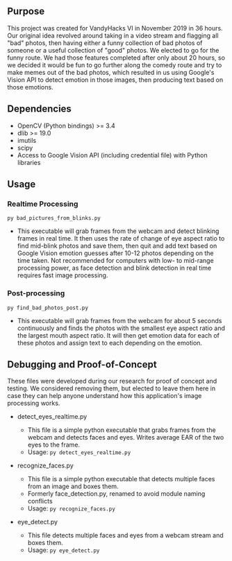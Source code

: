 ## Purpose
This project was created for VandyHacks VI in November 2019 in 36 hours. Our original idea revolved around taking in a video stream and flagging all "bad" photos, then having either a funny collection of bad photos of someone or a useful collection of "good" photos. We elected to go for the funny route. We had those features completed after only about 20 hours, so we decided it would be fun to go further along the comedy route and try to make memes out of the bad photos, which resulted in us using Google's Vision API to detect emotion in those images, then producing text based on those emotions.

## Dependencies
- OpenCV (Python bindings) >= 3.4
- dlib >= 19.0
- imutils
- scipy
- Access to Google Vision API (including credential file) with Python libraries

## Usage
### Realtime Processing
`py bad_pictures_from_blinks.py`
- This executable will grab frames from the webcam and detect blinking frames in real time. It then uses the rate of change of eye aspect ratio to find mid-blink photos and save them, then quit and add text based on Google Vision emotion guesses after 10-12 photos depending on the time taken. Not recommended for computers with low- to mid-range processing power, as face detection and blink detection in real time requires fast image processing. 

### Post-processing
`py find_bad_photos_post.py`
- This executable will grab frames from the webcam for about 5 seconds continuously and finds the photos with the smallest eye aspect ratio and the largest mouth aspect ratio. It will then get emotion data for each of these photos and assign text to each depending on the emotion. 

## Debugging and Proof-of-Concept
These files were developed during our research for proof of concept and testing. We considered removing them, but elected to leave them here in case they can help anyone understand how this application's image processing works. 

- detect_eyes_realtime.py
  - This file is a simple python executable that grabs frames from the webcam and detects faces and eyes. Writes average EAR of the two eyes to the frame.
  - Usage: `py detect_eyes_realtime.py`
  
- recognize_faces.py
  - This file is a simple python executable that detects multiple faces from an image and boxes them.
  - Formerly face_detection.py, renamed to avoid module naming conflicts
  - Usage: `py recognize_faces.py`

- eye_detect.py
  - This file detects multiple faces and eyes from a webcam stream and boxes them. 
  - Usage: `py eye_detect.py`
